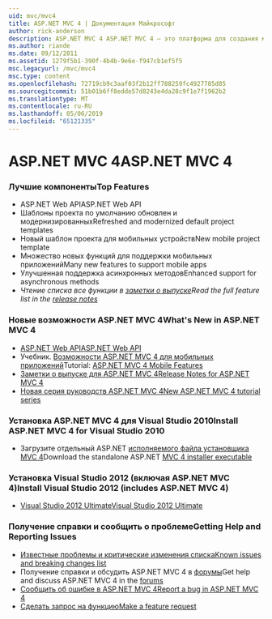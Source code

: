 ```yaml
---
uid: mvc/mvc4
title: ASP.NET MVC 4 | Документация Майкрософт
author: rick-anderson
description: ASP.NET MVC 4 ASP.NET MVC 4 — это платформа для создания масштабируемых, основанные на стандартах веб-приложений, с помощью хорошо проверенных шаблонах проектирования и мощь AS...
ms.author: riande
ms.date: 09/12/2011
ms.assetid: 1279f5b1-390f-4b4b-9e6e-f947cb1ef5f5
msc.legacyurl: /mvc/mvc4
msc.type: content
ms.openlocfilehash: 72719cb9c3aaf03f2b12ff788259fc4927785d05
ms.sourcegitcommit: 51b01b6ff8edde57d8243e4da28c9f1e7f1962b2
ms.translationtype: MT
ms.contentlocale: ru-RU
ms.lasthandoff: 05/06/2019
ms.locfileid: "65121335"
---
```

# <a name="aspnet-mvc-4"></a><span data-ttu-id="99692-103">ASP.NET MVC 4</span><span class="sxs-lookup"><span data-stu-id="99692-103">ASP.NET MVC 4</span></span>

### <a name="top-features"></a><span data-ttu-id="99692-104">Лучшие компоненты</span><span class="sxs-lookup"><span data-stu-id="99692-104">Top Features</span></span>

- <span data-ttu-id="99692-105">ASP.NET Web API</span><span class="sxs-lookup"><span data-stu-id="99692-105">ASP.NET Web API</span></span>
- <span data-ttu-id="99692-106">Шаблоны проекта по умолчанию обновлен и модернизированных</span><span class="sxs-lookup"><span data-stu-id="99692-106">Refreshed and modernized default project templates</span></span>
- <span data-ttu-id="99692-107">Новый шаблон проекта для мобильных устройств</span><span class="sxs-lookup"><span data-stu-id="99692-107">New mobile project template</span></span>
- <span data-ttu-id="99692-108">Множество новых функций для поддержки мобильных приложений</span><span class="sxs-lookup"><span data-stu-id="99692-108">Many new features to support mobile apps</span></span>
- <span data-ttu-id="99692-109">Улучшенная поддержка асинхронных методов</span><span class="sxs-lookup"><span data-stu-id="99692-109">Enhanced support for asynchronous methods</span></span>
- <span data-ttu-id="99692-110">*Чтение списка все функции в [заметки о выпуске](../whitepapers/mvc4-release-notes.md)*</span><span class="sxs-lookup"><span data-stu-id="99692-110">*Read the full feature list in the [release notes](../whitepapers/mvc4-release-notes.md)*</span></span>

### <a name="whats-new-in-aspnet-mvc-4"></a><span data-ttu-id="99692-111">Новые возможности ASP.NET MVC 4</span><span class="sxs-lookup"><span data-stu-id="99692-111">What's New in ASP.NET MVC 4</span></span>

- [<span data-ttu-id="99692-112">ASP.NET Web API</span><span class="sxs-lookup"><span data-stu-id="99692-112">ASP.NET Web API</span></span>](../web-api/index.md)
- <span data-ttu-id="99692-113">Учебник. [Возможности ASP.NET MVC 4 для мобильных приложений](overview/older-versions/aspnet-mvc-4-mobile-features.md)</span><span class="sxs-lookup"><span data-stu-id="99692-113">Tutorial: [ASP.NET MVC 4 Mobile Features](overview/older-versions/aspnet-mvc-4-mobile-features.md)</span></span>
- [<span data-ttu-id="99692-114">Заметки о выпуске для ASP.NET MVC 4</span><span class="sxs-lookup"><span data-stu-id="99692-114">Release Notes for ASP.NET MVC 4</span></span>](../whitepapers/mvc4-release-notes.md)
- [<span data-ttu-id="99692-115">Новая серия руководств ASP.NET MVC 4</span><span class="sxs-lookup"><span data-stu-id="99692-115">New ASP.NET MVC 4 tutorial series</span></span>](overview/older-versions/getting-started-with-aspnet-mvc4/intro-to-aspnet-mvc-4.md)

### <a name="install-aspnet-mvc-4-for-visual-studio-2010"></a><span data-ttu-id="99692-116">Установка ASP.NET MVC 4 для Visual Studio 2010</span><span class="sxs-lookup"><span data-stu-id="99692-116">Install ASP.NET MVC 4 for Visual Studio 2010</span></span>

- <span data-ttu-id="99692-117">Загрузите отдельный ASP.NET [исполняемого файла установщика MVC 4](https://www.microsoft.com/download/details.aspx?id=30683)</span><span class="sxs-lookup"><span data-stu-id="99692-117">Download the standalone ASP.NET [MVC 4 installer executable](https://www.microsoft.com/download/details.aspx?id=30683)</span></span>

### <a name="install-visual-studio-2012-includes-aspnet-mvc-4"></a><span data-ttu-id="99692-118">Установка Visual Studio 2012 (включая ASP.NET MVC 4)</span><span class="sxs-lookup"><span data-stu-id="99692-118">Install Visual Studio 2012 (includes ASP.NET MVC 4)</span></span>

- [<span data-ttu-id="99692-119">Visual Studio 2012 Ultimate</span><span class="sxs-lookup"><span data-stu-id="99692-119">Visual Studio 2012 Ultimate</span></span>](https://go.microsoft.com/fwlink/?linkid=247148)

### <a name="getting-help-and-reporting-issues"></a><span data-ttu-id="99692-120">Получение справки и сообщить о проблеме</span><span class="sxs-lookup"><span data-stu-id="99692-120">Getting Help and Reporting Issues</span></span>

- [<span data-ttu-id="99692-121">Известные проблемы и критические изменения списка</span><span class="sxs-lookup"><span data-stu-id="99692-121">Known issues and breaking changes list</span></span>](../whitepapers/mvc4-release-notes.md#_Toc303253815)
- <span data-ttu-id="99692-122">Получение справки и обсудить ASP.NET MVC 4 в [форумы](https://forums.asp.net/1146.aspx)</span><span class="sxs-lookup"><span data-stu-id="99692-122">Get help and discuss ASP.NET MVC 4 in the [forums](https://forums.asp.net/1146.aspx)</span></span>
- [<span data-ttu-id="99692-123">Сообщить об ошибке в ASP.NET MVC 4</span><span class="sxs-lookup"><span data-stu-id="99692-123">Report a bug in ASP.NET MVC 4</span></span>](https://github.com/aspnet/AspNetWebStack/issues)
- [<span data-ttu-id="99692-124">Сделать запрос на функцию</span><span class="sxs-lookup"><span data-stu-id="99692-124">Make a feature request</span></span>](http://aspnet.uservoice.com/forums/41201-asp-net-mvc)
